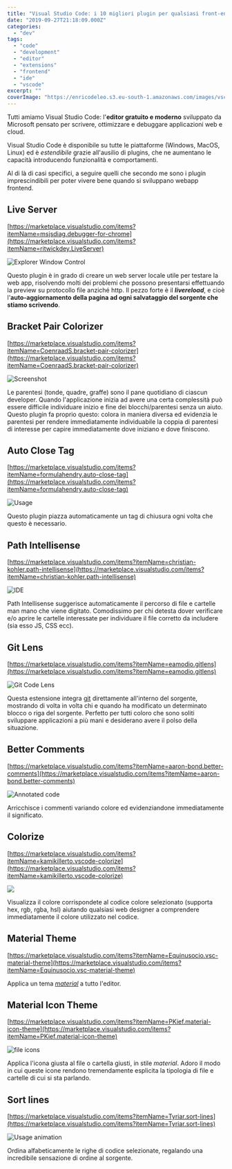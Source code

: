 ```yaml
---
title: "Visual Studio Code: i 10 migliori plugin per qualsiasi front-end developer"
date: "2019-09-27T21:18:09.000Z"
categories:
  - "dev"
tags:
  - "code"
  - "development"
  - "editor"
  - "extensions"
  - "frontend"
  - "ide"
  - "vscode"
excerpt: ""
coverImage: "https://enricodeleo.s3.eu-south-1.amazonaws.com/images/vscode-plugins.jpg"
---
```


Tutti amiamo Visual Studio Code: l'**editor gratuito e moderno** sviluppato da Microsoft pensato per scrivere, ottimizzare e debuggare applicazioni web e cloud.

Visual Studio Code è disponibile su tutte le piattaforme (Windows, MacOS, Linux) ed è _estendibile_ grazie all'ausilio di plugins, che ne aumentano le capacità introducendo funzionalità e comportamenti.

Al di là di casi specifici, a seguire quelli che secondo me sono i plugin imprescindibili per poter vivere bene quando si sviluppano webapp frontend.

## Live Server

[https://marketplace.visualstudio.com/items?itemName=msjsdiag.debugger-for-chrome](https://marketplace.visualstudio.com/items?itemName=ritwickdey.LiveServer)

![Explorer Window Control](https://enricodeleo.s3.eu-south-1.amazonaws.com/images/vscode-live-server-explorer-menu-demo-1.gif)

Questo plugin è in grado di creare un web server locale utile per testare la web app, risolvendo molti dei problemi che possono presentarsi effettuando la preview su protocollo file anziché http. Il pezzo forte è il _**livereload**_, e cioè l'**auto-aggiornamento della pagina ad ogni salvataggio del sorgente che stiamo scrivendo**.

## Bracket Pair Colorizer

[https://marketplace.visualstudio.com/items?itemName=CoenraadS.bracket-pair-colorizer](https://marketplace.visualstudio.com/items?itemName=CoenraadS.bracket-pair-colorizer)

![Screenshot](https://enricodeleo.s3.eu-south-1.amazonaws.com/images/example.png)

Le parentesi (tonde, quadre, graffe) sono il pane quotidiano di ciascun developer. Quando l'applicazione inizia ad avere una certa complessità può essere difficile individuare inizio e fine dei blocchi/parentesi senza un aiuto. Questo plugin fa proprio questo: colora in maniera diversa ed evidenzia le parentesi per rendere immediatamente individuabile la coppia di parentesi di interesse per capire immediatamente dove iniziano e dove finiscono.

## Auto Close Tag

[https://marketplace.visualstudio.com/items?itemName=formulahendry.auto-close-tag](https://marketplace.visualstudio.com/items?itemName=formulahendry.auto-close-tag)

![Usage](https://enricodeleo.s3.eu-south-1.amazonaws.com/images/usage.gif)

Questo plugin piazza automaticamente un tag di chiusura ogni volta che questo è necessario.

## Path Intellisense

[https://marketplace.visualstudio.com/items?itemName=christian-kohler.path-intellisense](https://marketplace.visualstudio.com/items?itemName=christian-kohler.path-intellisense)

![IDE](https://enricodeleo.s3.eu-south-1.amazonaws.com/images/iaHeUiDeTUZuo.gif)

Path Intellisense suggerisce automaticamente il percorso di file e cartelle man mano che viene digitato. Comodissimo per chi detesta dover verificare e/o aprire le cartelle interessate per individuare il file corretto da includere (sia esso JS, CSS ecc).

## Git Lens

[https://marketplace.visualstudio.com/items?itemName=eamodio.gitlens](https://marketplace.visualstudio.com/items?itemName=eamodio.gitlens)

![Git Code Lens](https://enricodeleo.s3.eu-south-1.amazonaws.com/images/code-lens.png)

Questa estensione integra [git](https://git-scm.com/) direttamente all'interno del sorgente, mostrando di volta in volta chi e quando ha modificato un determinato blocco o riga del sorgente. Perfetto per tutti coloro che sono soliti sviluppare applicazioni a più mani e desiderano avere il polso della situazione.

## Better Comments

[https://marketplace.visualstudio.com/items?itemName=aaron-bond.better-comments](https://marketplace.visualstudio.com/items?itemName=aaron-bond.better-comments)

![Annotated code](https://enricodeleo.s3.eu-south-1.amazonaws.com/images/better-comments.PNG)

Arricchisce i commenti variando colore ed evidenziandone immediatamente il significato.

## Colorize

[https://marketplace.visualstudio.com/items?itemName=kamikillerto.vscode-colorize](https://marketplace.visualstudio.com/items?itemName=kamikillerto.vscode-colorize)

![](https://enricodeleo.s3.eu-south-1.amazonaws.com/images/demo.gif)

Visualizza il colore corrispondete al codice colore selezionato (supporta hex, rgb, rgba, hsl) aiutando qualsiasi web designer a comprendere immediatamente il colore utilizzato nel codice.

## Material Theme

[https://marketplace.visualstudio.com/items?itemName=Equinusocio.vsc-material-theme](https://marketplace.visualstudio.com/items?itemName=Equinusocio.vsc-material-theme)

Applica un tema [_material_](https://material.io/) a tutto l'editor.

## Material Icon Theme

[https://marketplace.visualstudio.com/items?itemName=PKief.material-icon-theme](https://marketplace.visualstudio.com/items?itemName=PKief.material-icon-theme)

![file icons](https://enricodeleo.s3.eu-south-1.amazonaws.com/images/fileIcons.png)

Applica l'icona giusta al file o cartella giusti, in stile _material_. Adoro il modo in cui queste icone rendono tremendamente esplicita la tipologia di file e cartelle di cui si sta parlando.

## Sort lines

[https://marketplace.visualstudio.com/items?itemName=Tyriar.sort-lines](https://marketplace.visualstudio.com/items?itemName=Tyriar.sort-lines)

![Usage animation](https://enricodeleo.s3.eu-south-1.amazonaws.com/images/usage-animation.gif)

Ordina alfabeticamente le righe di codice selezionate, regalando una incredibile sensazione di ordine al sorgente.
